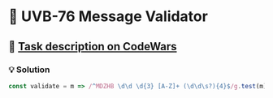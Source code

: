 # 📝 UVB-76 Message Validator

## 🔗 [Task description on CodeWars](https://www.codewars.com/kata/56445cc2e5747d513c000033)

### 💡 Solution

```javascript
const validate = m => /^MDZHB \d\d \d{3} [A-Z]+ (\d\d\s?){4}$/g.test(m);
```
